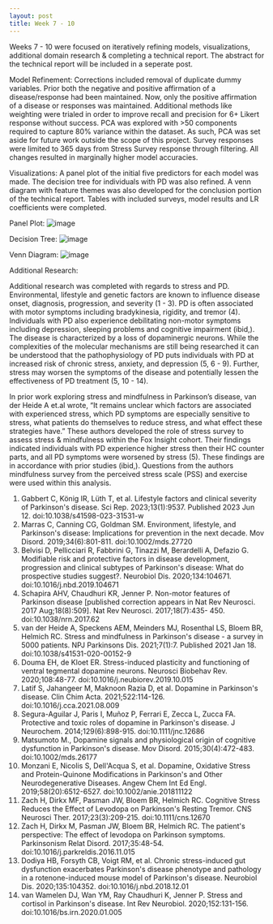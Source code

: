 ```yaml
---
layout: post
title: Week 7 - 10
---
```


Weeks 7 - 10 were focused on iteratively refining models, visualizations, additional domain research & completing a technical report. The abstract for the technical report will be included in a seperate post. 

Model Refinement: 
Corrections included removal of duplicate dummy variables. Prior both the negative and positive affirmation of a disease/response had been maintained. Now, only the positive affirmation of a disease or responses was maintained. Additional methods like weighting were trialed in order to improve recall and precision for 6+ Likert response without success. PCA was explored with >50 components required to capture 80% variance within the dataset. As such, PCA was set aside for future work outside the scope of this project. Survey responses were limited to 365 days from Stress Survey response through filtering. All changes resulted in marginally higher model accuracies. 

Visualizations:
A panel plot of the initial five predictors for each model was made. The decision tree for individuals with PD was also refined. A venn diagram with feature themes was also developed for the conclusion portion of the technical report. Tables with included surveys, model results and LR coefficients were completed. 

Panel Plot:
![image](https://github.com/cgoodri2/cgoodri2.github.io/assets/139800666/45715a82-fdd5-4b19-98ef-f9859e04784c)

Decision Tree: 
![image](https://github.com/cgoodri2/cgoodri2.github.io/assets/139800666/779327d3-0eaa-43c3-8324-b157b3846d42)


Venn Diagram:
![image](https://github.com/cgoodri2/cgoodri2.github.io/assets/139800666/a35525b5-f39b-453c-b2d7-91fc40f6adfe)

Additional Research:

Additional research was completed with regards to stress and PD. Environmental, lifestyle and genetic factors are known to influence disease onset, diagnosis, progression, and severity (1 - 3). PD is often associated with motor symptoms including bradykinesia, rigidity, and tremor (4). Individuals with PD also experience debilitating non-motor symptoms including depression, sleeping problems and cognitive impairment (ibid,).  The disease is characterized by a loss of dopaminergic neurons. While the complexities of the molecular mechanisms are still being researched it can be understood that the pathophysiology of PD puts individuals with PD at increased risk of chronic stress, anxiety, and depression (5, 6 - 9). Further, stress may worsen the symptoms of the disease and potentially lessen the effectiveness of PD treatment (5, 10 - 14).

In prior work exploring stress and mindfulness in Parkinson’s disease, van der Heide A et.al wrote, “It remains unclear which factors are associated with experienced stress, which PD symptoms are especially sensitive to stress, what patients do themselves to reduce stress, and what effect these strategies have.” These authors developed the role of stress survey to assess stress & mindfulness within the Fox Insight cohort. Their findings indicated individuals with PD experience higher stress then their HC counter parts, and all PD symptoms were worsened by stress (5). These findings are in accordance with prior studies (ibid,). Questions from the authors mindfulness survey from the perceived stress scale (PSS) and exercise were used within this analysis. 

1) Gabbert C, König IR, Lüth T, et al. Lifestyle factors and clinical severity of Parkinson's disease. Sci 	Rep. 2023;13(1):9537. Published 2023 Jun 12. doi:10.1038/s41598-023-31531-w
2) Marras C, Canning CG, Goldman SM. Environment, lifestyle, and Parkinson's disease: Implications 	for prevention in the next decade. Mov Disord. 2019;34(6):801-811. doi:10.1002/mds.27720
3) Belvisi D, Pellicciari R, Fabbrini G, Tinazzi M, Berardelli A, Defazio G. Modifiable risk and protective 	factors in disease development, progression and clinical subtypes of Parkinson's disease: What do 	prospective studies suggest?. Neurobiol Dis. 2020;134:104671. doi:10.1016/j.nbd.2019.104671
4) Schapira AHV, Chaudhuri KR, Jenner P. Non-motor features of Parkinson disease [published 	correction appears in Nat Rev Neurosci. 2017 Aug;18(8):509]. Nat Rev Neurosci. 2017;18(7):435-	450. doi:10.1038/nrn.2017.62
5) van der Heide A, Speckens AEM, Meinders MJ, Rosenthal LS, Bloem BR, Helmich RC. Stress and 	mindfulness in Parkinson's disease - a survey in 5000 patients. NPJ Parkinsons Dis. 2021;7(1):7. 	Published 2021 Jan 18. doi:10.1038/s41531-020-00152-9
6) Douma EH, de Kloet ER. Stress-induced plasticity and functioning of ventral tegmental dopamine 	neurons. Neurosci Biobehav Rev. 2020;108:48-77. doi:10.1016/j.neubiorev.2019.10.015
7) Latif S, Jahangeer M, Maknoon Razia D, et al. Dopamine in Parkinson's disease. Clin Chim Acta. 	2021;522:114-126. doi:10.1016/j.cca.2021.08.009
8) Segura-Aguilar J, Paris I, Muñoz P, Ferrari E, Zecca L, Zucca FA. Protective and toxic roles of 	dopamine in Parkinson's disease. J Neurochem. 2014;129(6):898-915. doi:10.1111/jnc.12686
9) Matsumoto M., Dopamine signals and physiological origin of cognitive dysfunction in Parkinson's 	disease. Mov Disord. 2015;30(4):472-483. doi:10.1002/mds.26177
10) Monzani E, Nicolis S, Dell'Acqua S, et al. Dopamine, Oxidative Stress and Protein-Quinone
	Modifications in Parkinson's and Other Neurodegenerative Diseases. Angew Chem Int Ed Engl. 	2019;58(20):6512-6527. doi:10.1002/anie.201811122
11) Zach H, Dirkx MF, Pasman JW, Bloem BR, Helmich RC. Cognitive Stress Reduces the Effect of 	Levodopa on Parkinson's Resting Tremor. CNS Neurosci Ther. 2017;23(3):209-215. 	doi:10.1111/cns.12670
12) Zach H, Dirkx M, Pasman JW, Bloem BR, Helmich RC. The patient's perspective: The effect of 	levodopa on Parkinson symptoms. Parkinsonism Relat Disord. 2017;35:48-54. 	doi:10.1016/j.parkreldis.2016.11.015
13) Dodiya HB, Forsyth CB, Voigt RM, et al. Chronic stress-induced gut dysfunction exacerbates
	Parkinson's disease phenotype and pathology in a rotenone-induced mouse model of Parkinson's 	disease. Neurobiol Dis. 2020;135:104352. doi:10.1016/j.nbd.2018.12.01
14) van Wamelen DJ, Wan YM, Ray Chaudhuri K, Jenner P. Stress and cortisol in Parkinson's disease. Int 	Rev Neurobiol. 2020;152:131-156. doi:10.1016/bs.irn.2020.01.005


